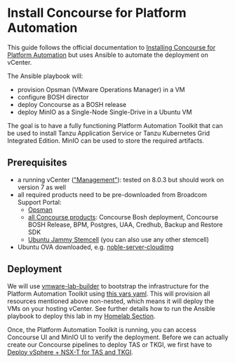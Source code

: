 # Install Concourse for Platform Automation

This guide follows the official documentation to [Installing Concourse for Platform Automation](https://docs.vmware.com/en/Concourse-for-VMware-Tanzu/7.0/vmware-tanzu-concourse/GUID-installation-platform-automation-index.html) but uses Ansible to automate the deployment on vCenter.

The Ansible playbook will:

- provision Opsman (VMware Operations Manager) in a VM
- configure BOSH director
- deploy Concourse as a BOSH release
- deploy MinIO as a Single-Node Single-Drive in a Ubuntu VM

The goal is to have a fully functioning Platform Automation Toolkit that can be used to install Tanzu Application Service or Tanzu Kubernetes Grid Integrated Edition. MinIO can be used to store the required artifacts.

## Prerequisites

- a running vCenter (["Management"](./index.md)): tested on 8.0.3 but should work on version 7 as well
- all required products need to be pre-downloaded from Broadcom Support Portal:
    - [Opsman](https://support.broadcom.com/group/ecx/productdownloads?subfamily=VMware%20Tanzu%20Operations%20Manager)
    - [all Concourse products](https://support.broadcom.com/group/ecx/productdownloads?subfamily=VMware%20Tanzu%20Operations%20Manager): Concourse Bosh deployment, Concourse BOSH Release, BPM, Postgres, UAA, Credhub, Backup and Restore SDK
    - [Ubuntu Jammy Stemcell](https://support.broadcom.com/group/ecx/productdownloads?subfamily=Stemcells%20(Ubuntu%20Jammy)) (you can also use any other stemcell)
- Ubuntu OVA downloaded, e.g. [noble-server-cloudimg](https://cloud-images.ubuntu.com/noble/current/noble-server-cloudimg-amd64.ova)

## Deployment

We will use [vmware-lab-builder](https://github.com/laidbackware/vmware-lab-builder) to bootstrap the infrastructure for the 
Platform Automation Toolkit using [this vars yaml](https://github.com/laidbackware/vmware-lab-builder/blob/main/var-examples/tanzu/platform-automation-toolkit/opinionated-not-nested.yml). This will provision all resources mentioned above non-nested, which means it will deploy the VMs on your hosting vCenter. See further details how to run the Ansible playbook to deploy this lab in my [Homelab Section](./../../homelab/index.md#nested-lab-setup).

Once, the Platform Automation Toolkit is running, you can access Concourse UI and MinIO UI to verify the deployment. Before we can actually create our Concourse pipelines to deploy TAS or TKGI, we first have to [Deploy vSphere + NSX-T for TAS and TKGI](./deploy-vsphere-with-nsxt-for-tas-tkgi.md).

